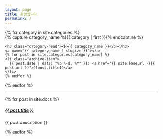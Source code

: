 ```yaml
---
layout: page
title: 환영합니다
permalink: /
---
```


<div id="archives">
{% for category in site.categories %}
  <div class="archive-group">
    {% capture category_name %}{{ category | first }}{% endcapture %}
    <div id="#{{ category_name | slugize }}"></div>
    <p></p>

    <h3 class="category-head"><b>{{ category_name }}</b></h3>
    <a name="{{ category_name | slugize }}"></a>
    {% for post in site.categories[category_name] %}
    <li class="archive-item">
      {{ post.date | date: "%b %-d, %Y" }}: <a href="{{ site.baseurl }}{{ post.url }}">{{post.title}}</a>
    </li>
    {% endfor %}
  </div>
{% endfor %}
</div>

<div class="section-index">
    <hr class="panel-line">
    {% for post in site.docs  %}        
    <div class="entry">
    <h5><a href="{{ post.url | prepend: site.baseurl }}">{{ post.title }}</a></h5>
    <p>{{ post.description }}</p>
    </div>{% endfor %}
</div>

